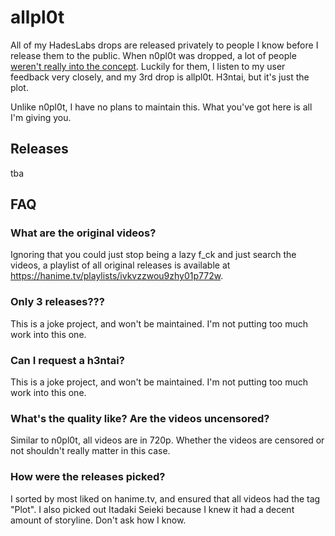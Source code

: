 # allpl0t
All of my HadesLabs drops are released privately to people I know before I release them to the public. When n0pl0t was dropped, a lot of people [weren't really into the concept](https://ibb.co/zR6p5Sg). Luckily for them, I listen to my user feedback very closely, and my 3rd drop is allpl0t. H3ntai, but it's just the plot.

Unlike n0pl0t, I have no plans to maintain this. What you've got here is all I'm giving you.

## Releases
tba

## FAQ
### What are the original videos?
Ignoring that you could just stop being a lazy f_ck and just search the videos, a playlist of all original releases is available at https://hanime.tv/playlists/ivkvzzwou9zhy01p772w.

### Only 3 releases???
This is a joke project, and won't be maintained. I'm not putting too much work into this one.

### Can I request a h3ntai?
This is a joke project, and won't be maintained. I'm not putting too much work into this one.

### What's the quality like? Are the videos uncensored?
Similar to n0pl0t, all videos are in 720p. Whether the videos are censored or not shouldn't really matter in this case.

### How were the releases picked?
I sorted by most liked on hanime.tv, and ensured that all videos had the tag "Plot". I also picked out Itadaki Seieki because I knew it had a decent amount of storyline. Don't ask how I know.
